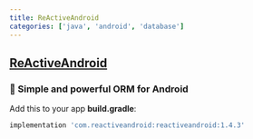 ```yaml
---
title: ReActiveAndroid
categories: ['java', 'android', 'database']
---
```

## [ReActiveAndroid](https://github.com/ImangazalievM/ReActiveAndroid)

### 🚀 Simple and powerful ORM for Android


Add this to your app **build.gradle**:

```gradle
implementation 'com.reactiveandroid:reactiveandroid:1.4.3'
```
